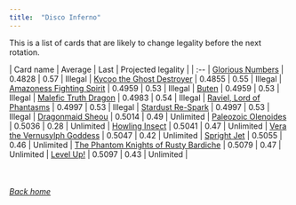 ```yaml
---
title:  "Disco Inferno"
---
```


This is a list of cards that are likely to change legality before the next rotation.

| Card name | Average | Last | Projected legality |
| :-- |
[Glorious Numbers](https://db.ygoprodeck.com/card/?search=Glorious%20Numbers) | 0.4828 | 0.57 | Illegal |
[Kycoo the Ghost Destroyer](https://db.ygoprodeck.com/card/?search=Kycoo%20the%20Ghost%20Destroyer) | 0.4855 | 0.55 | Illegal |
[Amazoness Fighting Spirit](https://db.ygoprodeck.com/card/?search=Amazoness%20Fighting%20Spirit) | 0.4959 | 0.53 | Illegal |
[Buten](https://db.ygoprodeck.com/card/?search=Buten) | 0.4959 | 0.53 | Illegal |
[Malefic Truth Dragon](https://db.ygoprodeck.com/card/?search=Malefic%20Truth%20Dragon) | 0.4983 | 0.54 | Illegal |
[Raviel, Lord of Phantasms](https://db.ygoprodeck.com/card/?search=Raviel,%20Lord%20of%20Phantasms) | 0.4997 | 0.53 | Illegal |
[Stardust Re-Spark](https://db.ygoprodeck.com/card/?search=Stardust%20Re-Spark) | 0.4997 | 0.53 | Illegal |
[Dragonmaid Sheou](https://db.ygoprodeck.com/card/?search=Dragonmaid%20Sheou) | 0.5014 | 0.49 | Unlimited |
[Paleozoic Olenoides](https://db.ygoprodeck.com/card/?search=Paleozoic%20Olenoides) | 0.5036 | 0.28 | Unlimited |
[Howling Insect](https://db.ygoprodeck.com/card/?search=Howling%20Insect) | 0.5041 | 0.47 | Unlimited |
[Vera the Vernusylph Goddess](https://db.ygoprodeck.com/card/?search=Vera%20the%20Vernusylph%20Goddess) | 0.5047 | 0.42 | Unlimited |
[Spright Jet](https://db.ygoprodeck.com/card/?search=Spright%20Jet) | 0.5055 | 0.46 | Unlimited |
[The Phantom Knights of Rusty Bardiche](https://db.ygoprodeck.com/card/?search=The%20Phantom%20Knights%20of%20Rusty%20Bardiche) | 0.5079 | 0.47 | Unlimited |
[Level Up!](https://db.ygoprodeck.com/card/?search=Level%20Up!) | 0.5097 | 0.43 | Unlimited |

<br>

###### [Back home](index)